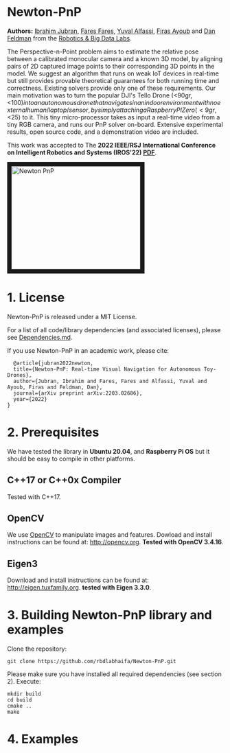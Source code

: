 # Newton-PnP
**Authors:** [Ibrahim Jubran](https://scholar.google.com/citations?hl=en&user=6OOalGkAAAAJ), [Fares Fares](https://scholar.google.com/citations?user=Wm4eHwgAAAAJ&hl=en&oi=ao), [Yuval Alfassi](https://dblp.org/pid/295/6748.html), [Firas Ayoub](http://doriangalvez.com/) and [Dan Feldman](https://scholar.google.com/citations?user=67QZN0gAAAAJ&hl=en) from the [Robotics & Big Data Labs](https://www.rbd-labs.com).

The Perspective-n-Point problem aims to estimate the relative pose between a calibrated monocular camera and a known 3D model, by aligning pairs of 2D captured image points to their corresponding 3D points in the model.
We suggest an algorithm that runs on weak IoT devices in real-time but still provides provable theoretical guarantees for both running time and correctness. Existing solvers provide only one of these requirements.
Our main motivation was to turn the popular DJI's Tello Drone (<90gr, <$100) into an autonomous drone that navigates in an indoor environment with no external human/laptop/sensor, by simply attaching a Raspberry PI Zero (<9gr, <$25) to it. This tiny micro-processor takes as input a real-time video from a tiny RGB camera, and runs our PnP solver on-board. Extensive experimental results, open source code, and a demonstration video are included.

This work was accepted to The **2022 IEEE/RSJ International Conference on Intelligent Robotics and Systems (IROS'22) [PDF](https://arxiv.org/pdf/2203.02686.pdf)**.

<a href="https://youtu.be/AT-H0GUlZDo" target="_blank"> <img src="http://img.youtube.com/vi/AT-H0GUlZDo/0.jpg" alt="Newton PnP" width="300" height="240" border="10"/></a>

# 1. License

Newton-PnP is released under a MIT License.

For a list of all code/library dependencies (and associated licenses), please see [Dependencies.md](https://github.com/rbdlabhaifa/Newton-PnP/Dependencies.md).

If you use Newton-PnP in an academic work, please cite:
```
  @article{jubran2022newton,
  title={Newton-PnP: Real-time Visual Navigation for Autonomous Toy-Drones},
  author={Jubran, Ibrahim and Fares, Fares and Alfassi, Yuval and Ayoub, Firas and Feldman, Dan},
  journal={arXiv preprint arXiv:2203.02686},
  year={2022}
}
```
# 2. Prerequisites
We have tested the library in **Ubuntu 20.04**, and **Raspberry Pi OS** but it should be easy to compile in other platforms.

## C++17 or C++0x Compiler
Tested with C++17.

## OpenCV
We use [OpenCV](http://opencv.org) to manipulate images and features. Dowload and install instructions can be found at: http://opencv.org.
**Tested with OpenCV 3.4.16**.

## Eigen3
Download and install instructions can be found at: http://eigen.tuxfamily.org. **tested with Eigen 3.3.0**.

# 3. Building Newton-PnP library and examples

Clone the repository:
```
git clone https://github.com/rbdlabhaifa/Newton-PnP.git
```

Please make sure you have installed all required dependencies (see section 2). Execute:
```
mkdir build
cd build
cmake ..
make
```

# 4. Examples
